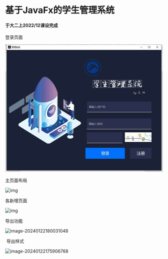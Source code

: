 # 基于JavaFx的学生管理系统

#### 于大二上2022/12课设完成

登录页面

![img](https://github.com/laoyouxiaoyue/-JavaFx-/blob/main/image/clip_image002.jpg)

 

 主页面布局

![img](D:\编译器\Java\FxTest\image\clip_image004.jpg)

各新增页面

![img](D:\编译器\Java\FxTest\image\clip_image006.jpg)

导出功能

![image-20240122180031048](D:\编译器\Java\FxTest\image\image-20240122180031048.png)

​                    导出样式

![image-20240122175906768](D:\编译器\Java\FxTest\image\image-20240122175906768.png)
